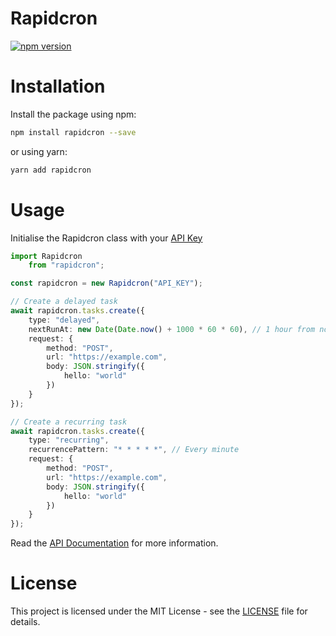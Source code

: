 # Rapidcron

[![npm version](https://badge.fury.io/js/rapidcron.svg)](https://badge.fury.io/js/rapidcron)

# Installation
Install the package using npm:
```bash
npm install rapidcron --save
```

or using yarn:
```bash
yarn add rapidcron
```

# Usage
Initialise the Rapidcron class with your [API Key](https://rapidcron.com/app/keys)

```ts
import Rapidcron
    from "rapidcron";

const rapidcron = new Rapidcron("API_KEY");

// Create a delayed task
await rapidcron.tasks.create({
    type: "delayed",
    nextRunAt: new Date(Date.now() + 1000 * 60 * 60), // 1 hour from now
    request: {
        method: "POST",
        url: "https://example.com",
        body: JSON.stringify({
            hello: "world"
        })
    }
});

// Create a recurring task
await rapidcron.tasks.create({
    type: "recurring",
    recurrencePattern: "* * * * *", // Every minute
    request: {
        method: "POST",
        url: "https://example.com",
        body: JSON.stringify({
            hello: "world"
        })
    }
});
```

Read the [API Documentation](https://docs.rapidcron.com) for more information.

# License
This project is licensed under the MIT License - see the [LICENSE](LICENSE) file for details.
